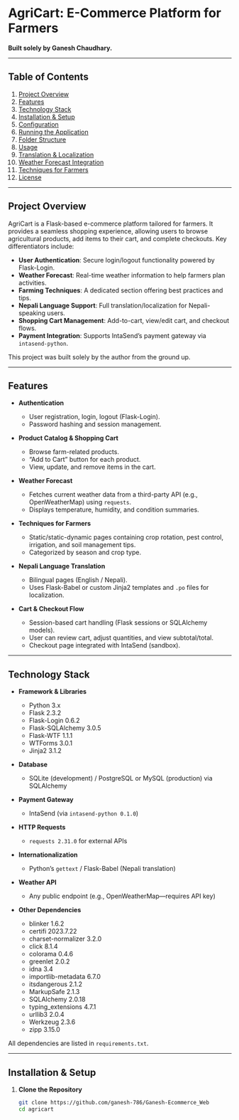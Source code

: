 # AgriCart: E-Commerce Platform for Farmers

**Built solely by Ganesh Chaudhary.**

---

## Table of Contents

1. [Project Overview](#project-overview)  
2. [Features](#features)  
3. [Technology Stack](#technology-stack)  
4. [Installation & Setup](#installation--setup)  
5. [Configuration](#configuration)  
6. [Running the Application](#running-the-application)  
7. [Folder Structure](#folder-structure)  
8. [Usage](#usage)  
9. [Translation & Localization](#translation--localization)  
10. [Weather Forecast Integration](#weather-forecast-integration)  
11. [Techniques for Farmers](#techniques-for-farmers)  
12. [License](#license)  

---

## Project Overview

AgriCart is a Flask-based e-commerce platform tailored for farmers. It provides a seamless shopping experience, allowing users to browse agricultural products, add items to their cart, and complete checkouts. Key differentiators include:

- **User Authentication**: Secure login/logout functionality powered by Flask-Login.  
- **Weather Forecast**: Real-time weather information to help farmers plan activities.  
- **Farming Techniques**: A dedicated section offering best practices and tips.  
- **Nepali Language Support**: Full translation/localization for Nepali-speaking users.  
- **Shopping Cart Management**: Add-to-cart, view/edit cart, and checkout flows.  
- **Payment Integration**: Supports IntaSend’s payment gateway via `intasend-python`.  

This project was built solely by the author from the ground up.

---

## Features

- **Authentication**  
  - User registration, login, logout (Flask-Login).  
  - Password hashing and session management.  

- **Product Catalog & Shopping Cart**  
  - Browse farm-related products.  
  - “Add to Cart” button for each product.  
  - View, update, and remove items in the cart.  

- **Weather Forecast**  
  - Fetches current weather data from a third-party API (e.g., OpenWeatherMap) using `requests`.  
  - Displays temperature, humidity, and condition summaries.  

- **Techniques for Farmers**  
  - Static/static-dynamic pages containing crop rotation, pest control, irrigation, and soil management tips.  
  - Categorized by season and crop type.  

- **Nepali Language Translation**  
  - Bilingual pages (English / Nepali).  
  - Uses Flask-Babel or custom Jinja2 templates and `.po` files for localization.  

- **Cart & Checkout Flow**  
  - Session-based cart handling (Flask sessions or SQLAlchemy models).  
  - User can review cart, adjust quantities, and view subtotal/total.  
  - Checkout page integrated with IntaSend (sandbox).  

---

## Technology Stack

- **Framework & Libraries**  
  - Python 3.x  
  - Flask 2.3.2  
  - Flask-Login 0.6.2  
  - Flask-SQLAlchemy 3.0.5  
  - Flask-WTF 1.1.1  
  - WTForms 3.0.1  
  - Jinja2 3.1.2  

- **Database**  
  - SQLite (development) / PostgreSQL or MySQL (production) via SQLAlchemy  

- **Payment Gateway**  
  - IntaSend (via `intasend-python 0.1.0`)  

- **HTTP Requests**  
  - `requests 2.31.0` for external APIs  

- **Internationalization**  
  - Python’s `gettext` / Flask-Babel (Nepali translation)  

- **Weather API**  
  - Any public endpoint (e.g., OpenWeatherMap—requires API key)  

- **Other Dependencies**  
  - blinker 1.6.2  
  - certifi 2023.7.22  
  - charset-normalizer 3.2.0  
  - click 8.1.4  
  - colorama 0.4.6  
  - greenlet 2.0.2  
  - idna 3.4  
  - importlib-metadata 6.7.0  
  - itsdangerous 2.1.2  
  - MarkupSafe 2.1.3  
  - SQLAlchemy 2.0.18  
  - typing_extensions 4.7.1  
  - urllib3 2.0.4  
  - Werkzeug 2.3.6  
  - zipp 3.15.0  

All dependencies are listed in `requirements.txt`.

---

## Installation & Setup

1. **Clone the Repository**
   ```bash
   git clone https://github.com/ganesh-786/Ganesh-Ecommerce_Web
   cd agricart
